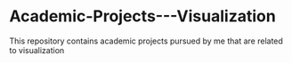 # Academic-Projects---Visualization
This repository contains academic projects pursued by me that are related to visualization
